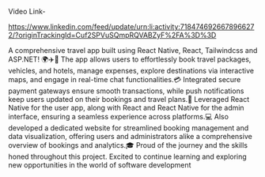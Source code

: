 Video Link-

https://www.linkedin.com/feed/update/urn:li:activity:7184746926678966272/?originTrackingId=Cuf2SPVuSQmpRQVABZyF%2FA%3D%3D

 A comprehensive travel app built using React Native, React, Tailwindcss and ASP.NET! 🌍✈️📱 The app allows users to effortlessly book travel packages, vehicles, and hotels, manage expenses, explore destinations via interactive maps, and engage in real-time chat functionalities.💳 Integrated secure payment gateways ensure smooth transactions, while push notifications keep users updated on their bookings and travel plans.🔧 Leveraged React Native for the user app, along with React and React Native for the admin interface, ensuring a seamless experience across platforms.💻 Also developed a dedicated website for streamlined booking management and data visualization, offering users and administrators alike a comprehensive overview of bookings and analytics.🎓 Proud of the journey and the skills honed throughout this project. Excited to continue learning and exploring new opportunities in the world of software development
